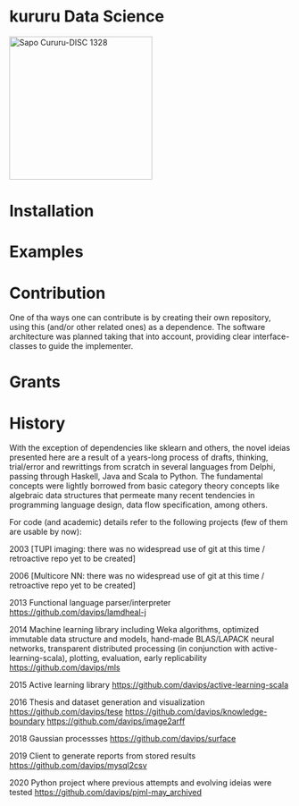 # kururu Data Science

<a title="CostaPPPR / CC BY-SA (https://creativecommons.org/licenses/by-sa/3.0)" href="https://commons.wikimedia.org/wiki/File:Sapo_Cururu-DISC_1328.jpg"><img width="256" alt="Sapo Cururu-DISC 1328" src="https://upload.wikimedia.org/wikipedia/commons/thumb/4/42/Sapo_Cururu-DISC_1328.jpg/256px-Sapo_Cururu-DISC_1328.jpg"></a>

# Installation

# Examples




# Contribution
One of tha ways one can contribute is by creating their own repository, using this (and/or other related ones) as a dependence.
The software architecture was planned taking that into account, providing clear interface-classes to guide the implementer.


# Grants

# History
With the exception of dependencies like sklearn and others, the novel ideias presented here are a result of a years-long process of drafts, thinking, trial/error and rewrittings from scratch in several languages from Delphi, passing through Haskell, Java and Scala to Python. The fundamental concepts were lightly borrowed from basic category theory concepts like algebraic data structures that permeate many recent tendencies in programming language design, data flow specification, among others. 

For code (and academic) details refer to the following projects (few of them are usable by now):

2003  [TUPI imaging: there was no widespread use of git at this time / retroactive repo yet to be created]

2006  [Multicore NN: there was no widespread use of git at this time / retroactive repo yet to be created]

2013  Functional language parser/interpreter  https://github.com/davips/lamdheal-j

2014  Machine learning library including Weka algorithms, optimized immutable data structure and models, hand-made BLAS/LAPACK neural networks, transparent distributed processing (in conjunction with active-learning-scala), plotting, evaluation, early replicability   https://github.com/davips/mls

2015  Active learning library   https://github.com/davips/active-learning-scala

2016  Thesis and dataset generation and visualization   https://github.com/davips/tese    https://github.com/davips/knowledge-boundary    https://github.com/davips/image2arff

2018  Gaussian processses   https://github.com/davips/surface

2019  Client to generate reports from stored results  https://github.com/davips/mysql2csv

2020  Python project where previous attempts and evolving ideias were tested    https://github.com/davips/pjml-may_archived
